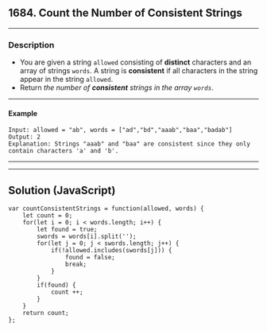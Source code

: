 ## 1684. Count the Number of Consistent Strings
****
### Description
- You are given a string `allowed` consisting of **distinct** characters and an array of strings `words`. A string is **consistent** if all characters in the string appear in the string `allowed`.
- Return _the number of **consistent** strings in the array `words`_.
****
#### Example
```
Input: allowed = "ab", words = ["ad","bd","aaab","baa","badab"]
Output: 2
Explanation: Strings "aaab" and "baa" are consistent since they only contain characters 'a' and 'b'.
```
****
****
## Solution (JavaScript)
```
var countConsistentStrings = function(allowed, words) {
    let count = 0;
    for(let i = 0; i < words.length; i++) {
        let found = true;
        swords = words[i].split('');
        for(let j = 0; j < swords.length; j++) {
            if(!allowed.includes(swords[j])) {
                found = false;
                break;
            }
        }
        if(found) {
            count ++;
        }
    }
    return count;
};

```
